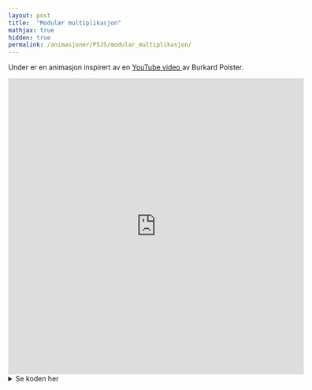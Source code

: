 ```yaml
---
layout: post
title:  "Modulær multiplikasjon"
mathjax: true
hidden: true
permalink: /animasjoner/P5JS/modular_multiplikasjon/
---
```


Under er en animasjon inspirert av en <a href="https://www.youtube.com/watch?v=qhbuKbxJsk8&ab_channel=Mathologer" target="_blank" >YouTube video </a> av Burkard Polster. 


<iframe src="https://editor.p5js.org/AndreMartiny/embed/8TJxwkhib" width="600" height="600" frameBorder="0"></iframe>


<details>
<summary>Se koden her</summary>
<p>

{% highlight js linenos%}
let faktor = 0.0;
let antall = 150;
let radius;
let sentrum;
let lengde = 13;
let nevner = 20;


function setup() {
  createCanvas(600, 600);
  radius = width / 2 - 10;
  sentrum = [width / 2, height / 2];
  textSize(32);
}

function draw() {
  colorMode(HSB);
  background(0);

  noFill();

  stroke(255);
  strokeWeight(6);
  circle(width / 2, height / 2, radius * 2);
  for (let i = 0; i < antall; i++) {
    stroke(i * 255 / antall, 100, 60)
    line(sentrum[0] + radius * cos(i * 2 * PI / antall),
      sentrum[1] + radius * sin(i * 2 * PI / antall),
      (sentrum[0] + radius * cos(i * 2 * PI / antall)) * (lengde / nevner) +
      (sentrum[0] + radius * cos((faktor * i * 2 * PI / antall) % antall)) * (nevner - lengde) / nevner,
      (sentrum[1] + radius * sin(i * 2 * PI / antall)) * (lengde / nevner) +
      (sentrum[1] + radius * sin((faktor * i * 2 * PI / antall) % antall)) * (nevner - lengde) / nevner);
  }
  faktor += 0.02
}
{% endhighlight %}
</p>
</details>